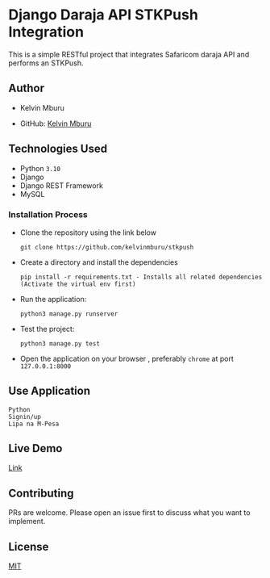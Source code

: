 # Django Daraja API STKPush Integration

This is a simple RESTful project that integrates Safaricom daraja API and performs an STKPush.

## Author

- Kelvin Mburu

- GitHub: [Kelvin Mburu](https://github.com/kelvinmburu)

## Technologies Used

- Python `3.10`
- Django
- Django REST Framework
- MySQL

### Installation Process

- Clone the repository using the link below

  ```
  git clone https://github.com/kelvinmburu/stkpush

  ```
- Create a directory and install the dependencies

  ```
  pip install -r requirements.txt - Installs all related dependencies (Activate the virtual env first)
  ```
- Run the application:
  ```
  python3 manage.py runserver
  ```
- Test the project:
  ```
  python3 manage.py test
  ```
- Open the application on your browser , preferably `chrome` at port `127.0.0.1:8000`


## Use Application

```
Python
Signin/up
Lipa na M-Pesa
```

## Live Demo

[Link]( https://documenter.getpostman.com/)

## Contributing

PRs are welcome. Please open an issue first to discuss what you want to implement.

## License

[MIT](LICENSE.md)